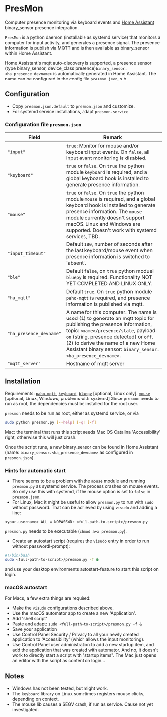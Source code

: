 # PresMon
Computer presence monitoring via keyboard events and [Home Assistant](https://www.home-assistant.io/) binary_sensor presence integration.

`PresMon` is a python daemon (installable as systemd service) that monitors a computer for input activity, and generates a presence signal. The presence information is publish via MQTT and is then available as binary_sensor within Home Assistant.

Home Assistant's mqtt auto-discovery is supported, a presence sensor (type binary_sensor, device_class presence)`binary_sensor.<ha_presence_devname>` is automatically generated in Home Assistant. The name can be configured in the config file `presmon.json`, s.b.

## Configuration

* Copy `presmon.json.default` to `presmon.json` and customize.
* For systemd service installations, adapt `presmon.service`

### Configuration file `presmon.json`

| Field        | Remark |
| ------------ | ------- |
| `"input"` | `true`: Monitor for mouse and/or keyboard input events. On `false`, all input event monitoring is disabled.
| `"keyboard"` | `true` or `false`. On `true` the python module `keyboard` is required, and a global keyboard hook is installed to generate presence information. |
| `"mouse"` | `true` or `false`. On `true` the python module `mouse` is required, and a global keyboard hook is installed to generate presence information. The `mouse` module currently doesn't support macOS. Linux and Windows are supported. Doesn't work with systemd services, TBD. |
| `"input_timeout"` | Default `180`, number of seconds after the last keyboard/mouse event when presence information is switched to 'absent'. |
| `"ble"` | Default `false`, on `true` python moduel `bluepy` is required. Functionality NOT YET COMPLETED AND LINUX ONLY. |
| `"ha_mqtt"` | Default `true`. On `true` python module `paho-mqtt` is required, and presence information is published via mqtt. |
| `"ha_presence_devname"` | A name for this computer. The name is used (1) to generate an mqtt topic for publishing the presence information, topic: `<name>/presence/state`, payload: `on` (string, presence detected) or `off`. (2) to derive the name of a new Home Assistant binary sensor: `binary_sensor.<ha_presence_devname>`. |
| `"mqtt_server"` | Hostname of mqtt server |


## Installation

Requirements: [`paho-mqtt`](https://pypi.org/project/paho-mqtt/), [`keyboard`](https://pypi.org/project/keyboard/), [`bluepy`](https://github.com/IanHarvey/bluepy) [optional, Linux only]. [`mouse`](https://github.com/boppreh/mouse) [optional, Linux, Windows, problems with systemd] Since `presmon` needs to run as root, the dependencies must be installed for the root user.

`presmon` needs to be run as root, either as systemd service, or via

```bash
sudo python presmon.py [--help] [-q] [-f]
```

Mac: the terminal that runs this script needs Mac OS Catalina 'Accessibility' right, otherwise this will just crash.

Once the script runs, a new binary_sensor can be found in Home Assistant (name: `binary_sensor.<ha_presence_devname>` as configured in `presmon.json`).

### Hints for automatic start

* There seems to be a problem with the `mouse` module and running `presmon.py` as systemd service. The process crashes on mouse events. So only use this with systemd, if the mouse option is set to `false` in `presmon.json`.
* For Linux, Mac it might be useful to allow `presmon.py` to run with `sudo` without password. That can be achieved by using `visudo` and adding a line: 

```
<your-username> ALL = NOPASSWD: <full-path-to-script>/presmon.py
```

`presmon.py` needs to be executable (`chmod a+x presmon.py`).
* Create an autostart script (requires the `visudo` entry in order to run without passwordl-prompt):

```bash
#!/bin/bash
sudo <full-path-to-script>/presmon.py -f &
```

and use your desktop environments autostart-feature to start this script on login.

### macOS autostart

For Macs, a few extra things are required:

* Make the `visudo` configurations described above.
* Use the macOS automator app to create a new 'Application'.
* Add 'shell script'
* Paste and adapt: `sudo <full-path-to-script>/presmon.py -f &`
* Save your application
* Use Control Panel Security / Privacy to all your newly created application to 'Accessibility' (which allows the input monitoring).
* Use Control Panel user administration to add a new startup item, and add the application that was created with automator. And no, it doesn't work to directly start a script with "startup items". The Mac just opens an editor with the script as content on login...

## Notes

* Windows has not been tested, but might work.
* The `keyboard` library on Linux sometimes registers mouse clicks, depending on context.
* The mouse lib causes a SEGV crash, if run as service. Cause not yet investigated.

